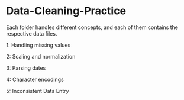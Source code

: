 # Data-Cleaning-Practice

Each folder handles different concepts, and each of them contains the respective data files.

1: Handling missing values

2: Scaling and normalization

3: Parsing dates

4: Character encodings

5: Inconsistent Data Entry

